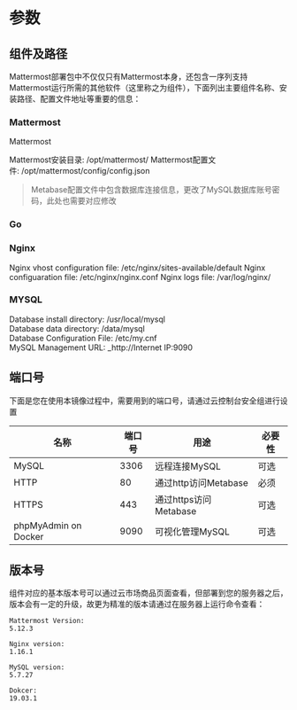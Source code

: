 # 参数

## 组件及路径

Mattermost部署包中不仅仅只有Mattermost本身，还包含一序列支持Mattermost运行所需的其他软件（这里称之为组件），下面列出主要组件名称、安装路径、配置文件地址等重要的信息：

### Mattermost

Mattermost

Mattermost安装目录: /opt/mattermost/
Mattermost配置文件: /opt/mattermost/config/config.json

> Metabase配置文件中包含数据库连接信息，更改了MySQL数据库账号密码，此处也需要对应修改

### Go


### Nginx
Nginx vhost configuration file: /etc/nginx/sites-available/default
Nginx configuaration file: /etc/nginx/nginx.conf
Nginx logs file: /var/log/nginx/

### MYSQL
Database install directory: /usr/local/mysql  
Database data directory: /data/mysql  
Database Configuration File: /etc/my.cnf  
MySQL Management URL: _http://Internet IP:9090


## 端口号

下面是您在使用本镜像过程中，需要用到的端口号，请通过云控制台安全组进行设置

| 名称 | 端口号 | 用途 |  必要性 |
| --- | --- | --- | --- |
| MySQL | 3306 | 远程连接MySQL | 可选 |
| HTTP | 80 | 通过http访问Metabase | 必须 |
| HTTPS | 443 | 通过https访问Metabase | 可选 |
| phpMyAdmin on Docker | 9090 | 可视化管理MySQL | 可选 |

## 版本号

组件对应的基本版本号可以通过云市场商品页面查看，但部署到您的服务器之后，版本会有一定的升级，故更为精准的版本请通过在服务器上运行命令查看：

```shell
Mattermost Version: 
5.12.3

Nginx version:
1.16.1

MySQL version:
5.7.27

Dokcer:
19.03.1
```